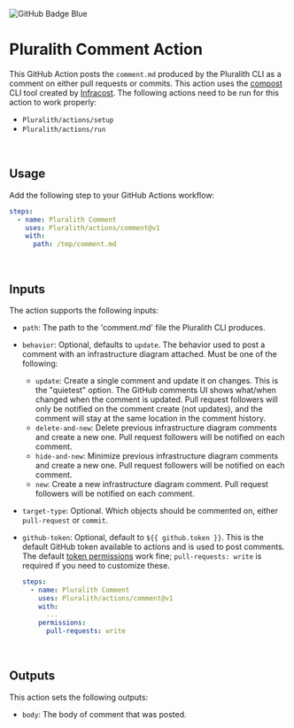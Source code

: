 ![GitHub Badge Blue](https://user-images.githubusercontent.com/25454503/157907219-fceef93a-1399-4a4a-b95b-a44fd44a156f.svg)
# Pluralith Comment Action

This GitHub Action posts the `comment.md` produced by the Pluralith CLI as a comment on either pull requests or commits. This action uses the [compost](https://github.com/infracost/compost) CLI tool created by [Infracost](https://github.com/infracost).
The following actions need to be run for this action to work properly:
- `Pluralith/actions/setup`
- `Pluralith/actions/run`

&nbsp;

## Usage

Add the following step to your GitHub Actions workflow:

```yml
steps:
  - name: Pluralith Comment
    uses: Pluralith/actions/comment@v1
    with: 
      path: /tmp/comment.md
```

&nbsp;

## Inputs

The action supports the following inputs:

- `path`: The path to the 'comment.md' file the Pluralith CLI produces.

- `behavior`: Optional, defaults to `update`. The behavior used to post a comment with an infrastructure diagram attached. Must be one of the following:  
  - `update`: Create a single comment and update it on changes. This is the "quietest" option. The GitHub comments UI shows what/when changed when the comment is updated. Pull request followers will only be notified on the comment create (not updates), and the comment will stay at the same location in the comment history.
  - `delete-and-new`: Delete previous infrastructure diagram comments and create a new one. Pull request followers will be notified on each comment.
  - `hide-and-new`: Minimize previous infrastructure diagram comments and create a new one. Pull request followers will be notified on each comment.
  - `new`: Create a new infrastructure diagram comment. Pull request followers will be notified on each comment.

- `target-type`: Optional. Which objects should be commented on, either `pull-request` or `commit`.

- `github-token`: Optional, default to `${{ github.token }}`. This is the default GitHub token available to actions and is used to post comments. The default [token permissions](https://docs.github.com/en/actions/learn-github-actions/workflow-syntax-for-github-actions#permissions) work fine; `pull-requests: write` is required if you need to customize these.

    ```yml
    steps:
      - name: Pluralith Comment
        uses: Pluralith/actions/comment@v1
        with:
          ...
        permissions:
          pull-requests: write
    ```

&nbsp;

## Outputs

This action sets the following outputs:

- `body`: The body of comment that was posted.
